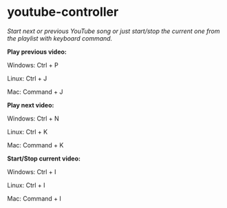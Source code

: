 # youtube-controller
*Start next or previous YouTube song or just start/stop the current one from the playlist with keyboard command.*


**Play previous video:**

  Windows: Ctrl + P
  
  Linux: Ctrl + J
  
  Mac: Command + J

**Play next video:**

  Windows: Ctrl + N

  Linux: Ctrl + K

  Mac: Command + K

**Start/Stop current video:**

  Windows: Ctrl + I

  Linux: Ctrl + I

  Mac: Command + I
